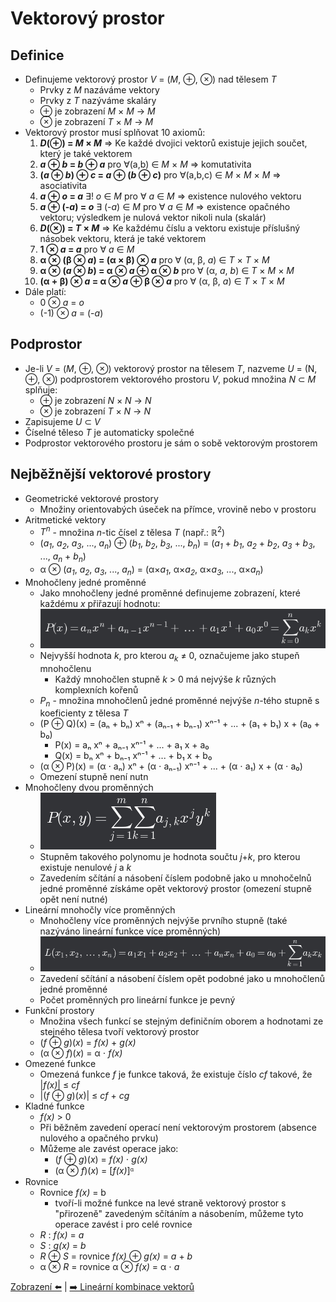 # Vektorový prostor

## Definice

- Definujeme vektorový prostor _V_ = (_M_, ⊕, ⊗) nad tělesem _T_
  - Prvky z _M_ nazáváme vektory
  - Prvky z _T_ nazýváme skaláry
  - ⊕ je zobrazení _M_ × _M_ → _M_
  - ⊗ je zobrazení _T_ × _M_ → _M_
- Vektorový prostor musí splňovat 10 axiomů:
  1. **_D_(⊕) = _M_ × _M_** => Ke každé dvojici vektorů existuje jejich součet, který je také vektorem
  2. **_a_ ⊕ _b_ = _b_ ⊕ _a_** pro ∀(a,b) ∈ _M_ × _M_ => komutativita
  3. **(_a_ ⊕ _b_) ⊕ _c_ = _a_ ⊕ (_b_ ⊕ _c_)** pro ∀(a,b,c) ∈ _M_ × _M_ × _M_ => asociativita
  4. **_a_ ⊕ _o_ = _a_** ∃! _o_ ∈ _M_ pro ∀ _a_ ∈ _M_ => existence nulového vektoru
  5. **_a_ ⊕ (-_a_) = _o_** ∃ (-_a_) ∈ _M_ pro ∀ _a_ ∈ _M_ => existence opačného vektoru; výsledkem je nulová vektor nikoli nula (skalár)
  6. **_D_(⊗) = _T_ × _M_** => Ke každému číslu a vektoru existuje příslušný násobek vektoru, která je také vektorem
  7. **1 ⊗ _a_ = _a_** pro ∀ _a_ ∈ _M_
  8. **α ⊗ (β ⊗ _a_) = (α × β) ⊗ _a_** pro ∀ (α, β, _a_) ∈ _T_ × _T_ × _M_
  9. **α ⊗ (_a_ ⊗ _b_) = α ⊗ _a_ ⊕ α ⊗ _b_** pro ∀ (α, _a_, _b_) ∈ _T_ × _M_ × _M_
  10. **(α + β) ⊗ _a_ = α ⊗ _a_ ⊕ β ⊗ _a_** pro ∀ (α, β, _a_) ∈ _T_ × _T_ × _M_
- Dále platí:
  - 0 ⊗ _a_ = _o_
  - (-1) ⊗ _a_ = (-_a_)

## Podprostor

- Je-li _V_ = (_M_, ⊕, ⊗) vektorový prostor na tělesem _T_, nazveme _U_ = (N, ⊕, ⊗) podprostorem vektorového prostoru _V_, pokud množina _N_ ⊂ _M_ splňuje:
  - ⊕ je zobrazení _N_ × _N_ → _N_
  - ⊗ je zobrazení _T_ × _N_ → _N_
- Zapisujeme _U_ ⊂ _V_
- Číselné těleso _T_ je automaticky společné
- Podprostor vektorového prostoru je sám o sobě vektorovým prostorem

## Nejběžnější vektorové prostory

- Geometrické vektorové prostory
  - Množiny orientovabých úseček na přímce, vrovině nebo v prostoru
- Aritmetické vektory
  - _T<sup>n</sup>_ - množina _n_-tic čísel z tělesa _T_ (např.: ℝ<sup>2</sup>)
  - (_a<sub>1</sub>_, _a<sub>2</sub>_, _a<sub>3</sub>_, ..., _a<sub>n</sub>_) ⊕ (_b<sub>1</sub>_, _b<sub>2</sub>_, _b<sub>3</sub>_, ..., _b<sub>n</sub>_) = (_a<sub>1</sub>_ + _b<sub>1</sub>_, _a<sub>2</sub>_ + _b<sub>2</sub>_, _a<sub>3</sub>_ + _b<sub>3</sub>_, ..., _a<sub>n</sub>_ + _b<sub>n</sub>_)
  - α ⊗ (_a<sub>1</sub>_, _a<sub>2</sub>_, _a<sub>3</sub>_, ..., _a<sub>n</sub>_) = (α×*a<sub>1</sub>*, α×*a<sub>2</sub>*, α×*a<sub>3</sub>*, ..., α×*a<sub>n</sub>*)
- Mnohočleny jedné proměnné
  - Jako mnohočleny jedné proměnné definujeme zobrazení, které každému _x_ přiřazují hodnotu:
  - ![Mnohočlen jedné proměnné](pic/mnohoclen1.png)
  - Nejvyšší hodnota _k_, pro kterou _a<sub>k</sub>_ ≠ 0, označujeme jako stupeň mnohočlenu
    - Každý mnohočlen stupně _k_ > 0 má nejvýše _k_ různých komplexních kořenů
  - _P<sub>n</sub>_ - množina mnohočlenů jedné proměnné nejvýše _n_-tého stupně s koeficienty z tělesa _T_
  - (P ⊕ Q)(x) = (aₙ + bₙ) xⁿ + (aₙ₋₁ + bₙ₋₁) xⁿ⁻¹ + ... + (a₁ + b₁) x + (a₀ + b₀)
    - P(x) = aₙ xⁿ + aₙ₋₁ xⁿ⁻¹ + ... + a₁ x + a₀
    - Q(x) = bₙ xⁿ + bₙ₋₁ xⁿ⁻¹ + ... + b₁ x + b₀
  - (α ⊗ P)(x) = (α ⋅ aₙ) xⁿ + (α ⋅ aₙ₋₁) xⁿ⁻¹ + ... + (α ⋅ a₁) x + (α ⋅ a₀)
  - Omezení stupně není nutn
- Mnohočleny dvou proměnných
  - ![Mnohočlen dvou proměnných](pic/mnohoclen2.png)
  - Stupněm takového polynomu je hodnota součtu _j_+_k_, pro kterou existuje nenulové _j_ a _k_
  - Zavedením sčítání a násobení číslem podobně jako u mnohočelnů jedné proměnné získáme opět vektorový prostor (omezení stupně opět není nutné)
- Lineární mnohočly více proměnných
  - Mnohočleny více proměnných nejvýše prvního stupně (také nazýváno lineární funkce více proměnných)
  - ![Mnohočlen více proměnných](pic/mnohoclenvice.png)
  - Zavedení sčítání a násobení číslem opět podobné jako u mnohočlenů jedné proměnné
  - Počet proměnných pro lineární funkce je pevný
- Funkční prostory
  - Množina všech funkcí se stejným definičním oborem a hodnotami ze stejného tělesa tvoří vektorový prostor
  - (_f_ ⊕ _g_)(_x_) = _f(x)_ + _g(x)_
  - (α ⊗ _f_)(_x_) = α ⋅ _f(x)_
- Omezené funkce
  - Omezená funkce _f_ je funkce taková, že existuje číslo _cf_ takové, že |_f(x)_| ≤ _cf_
  - |(_f_ ⊕ _g_)(_x_)| ≤ _cf_ + _cg_
- Kladné funkce
  - _f(x)_ > 0
  - Při běžněm zavedení operací není vektorovým prostorem (absence nulového a opačného prvku)
  - Můžeme ale zavést operace jako:
    - (_f_ ⊕ _g_)(_x_) = _f(x)_ ⋅ _g(x)_
    - (α ⊗ _f_)(_x_) = [*f(x)*]ᵅ
- Rovnice
  - Rovnice _f(x)_ = b
    - tvoří-li možné funkce na levé straně vektorový prostor s "přirozeně" zavedeným sčítáním a násobením, můžeme tyto operace zavést i pro celé rovnice
  - _R_ : _f(x)_ = _a_
  - _S_ : _g(x)_ = _b_
  - _R_ ⊕ _S_ = rovnice _f(x)_ ⊕ _g(x)_ = _a_ + _b_
  - α ⊗ _R_ = rovnice α ⊗ _f(x)_ = α ⋅ _a_

[Zobrazení ⬅️](./01_zobrazeni.md) | [➡️ Lineární kombinace vektorů](./03_LinearniKombinaceVektoru.md)
